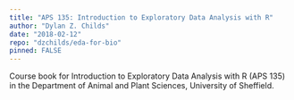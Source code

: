 ```yaml
---
title: "APS 135: Introduction to Exploratory Data Analysis with R"
author: "Dylan Z. Childs"
date: "2018-02-12"
repo: "dzchilds/eda-for-bio"
pinned: FALSE
---
```


Course book for Introduction to Exploratory Data Analysis with R (APS 135) in the Department of Animal and Plant Sciences, University of Sheffield.
